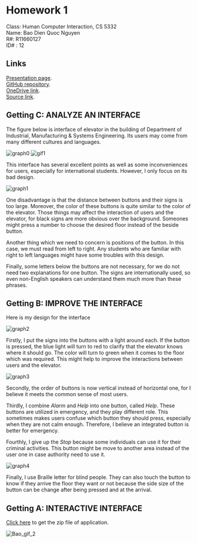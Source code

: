 # Homework 1

Class: Human Computer Interaction, CS 5332\
Name: Bao Dien Quoc Nguyen\
R#: R11660127\
ID# : 12

## Links

[Presentation page](https://baodnguyen.github.io/HCI_Homework1/).\
[GitHub repository](https://github.com/BaoDNguyen/HCI_Homework1).\
[OneDrive link](https://texastechuniversity-my.sharepoint.com/:u:/g/personal/bao_d_nguyen_ttu_edu/EYiDKctUrtdAhdTymOh7VmcBcR7UAWR6NH_haZdMbvXGPA?e=s7Deo6).\
[Source link](https://github.com/BaoDNguyen/HCI_Homework1/blob/master/BaoDNguyen.zip).


## Getting C: ANALYZE AN INTERFACE

The figure below is interface of elevator in the building of Department of Industrial, Manufacturing & Systems Engineering.
Its users may come from many different cultures and languages.

![graph0](https://i.imgur.com/ZhDDi60.png)
![gif1](https://media.giphy.com/media/QC7ldb8khc5ngdYPu8/giphy.gif)

This interface has several excellent points as well as some inconveniences for users, especially for international students.
However, I only focus on its bad design.

![graph1](https://i.imgur.com/EjDQidg.png)

One disadvantage is that the distance between buttons and their signs is too large.
Moreover, the color of these buttons is quite similar to the color of the elevator.
Those things may affect the interaction of users and the elevator, for black signs are more obvious over the background.
Someones might press a number to choose the desired floor instead of the beside button.

Another thing which we need to concern is positions of the button.
In this case, we must read from left to right.
Any students who are familiar with right to left languages might have some troubles with this design.

Finally, some letters below the buttons are not necessary, for we do not need two explanations for one button.
The signs are internationally used, so even non-English speakers can understand them much more than these phrases.

## Getting B: IMPROVE THE INTERFACE

Here is my design for the interface

![graph2](https://i.imgur.com/cM6Lz7L.png)

Firstly, I put the signs into the buttons with a light around each.
If the button is pressed, the blue light will turn to red to clarify that the elevator knows where it should go.
The color will turn to green when it comes to the floor which was required.
This might help to improve the interactions between users and the elevator.

![graph3](https://i.imgur.com/MQT7XuC.png)

Secondly, the order of buttons is now vertical instead of horizontal one, for I believe it meets the common sense of most users.

Thirdly, I combine *Alarm* and *Help* into one button, called *Help*.
These buttons are utilized in emergency, and they play different role.
This sometimes makes users confuse which button they should press, especially when they are not calm enough.
Therefore, I believe an integrated button is better for emergency.

Fourthly, I give up the *Stop* because some individuals can use it for their criminal activities.
This button might be move to another area instead of the user one in case authority need to use it.

![graph4](https://i.imgur.com/7UqfD3c.png)

Finally, I use Braille letter for blind people.
They can also touch the button to know if they arrive the floor they want or not
because the side size of the button can be change after being pressed and at the arrival.

## Getting A: INTERACTIVE INTERFACE

[Click here](https://texastechuniversity-my.sharepoint.com/:f:/g/personal/bao_d_nguyen_ttu_edu/El8jCq-Vpi1OuKQ-cvR_G4wBDg_aA5GTo8FIS4DKMPOoKg?e=kdMaeU) to get the zip file of application.

![Bao_gif_2](https://media.giphy.com/media/THNvHL08g77d2FymHM/giphy.gif)

